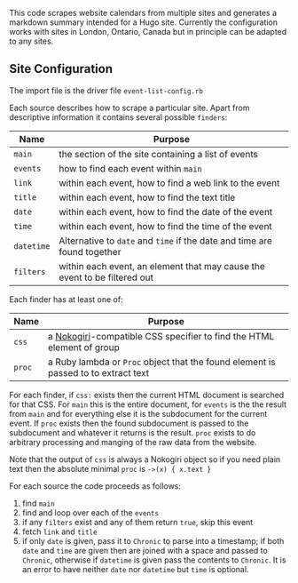 This code scrapes website calendars from multiple sites and generates a markdown summary intended for a Hugo site. Currently the configuration works with sites in London, Ontario, Canada but in principle can be adapted to any sites.

## Site Configuration

The import file is the driver file `event-list-config.rb`

Each source describes how to scrape a particular site. Apart from descriptive information it contains several possible `finders`:

| Name       | Purpose                                                                   |
|------------|---------------------------------------------------------------------------|
| `main`     | the section of the site containing a list of events                       |
| `events`   | how to find each event within `main`                                      |
| `link`     | within each event, how to find a web link to the event                    |
| `title`    | within each event, how to find the text title                             |
| `date`     | within each event, how to find the date of the event                      |
| `time`     | within each event, how to find the time of the event                      |
| `datetime` | Alternative to `date` and `time` if the date and time are found together  |
| `filters`  | within each event, an element that may cause the event to be filtered out |

Each finder has at least one of:

| Name   | Purpose                                                                                        |
|--------|------------------------------------------------------------------------------------------------|
| `css`  | a [Nokogiri](https://nokogiri.org/)-compatible CSS specifier to find the HTML element of group |
| `proc` | a Ruby lambda or `Proc` object that the found element is passed to to extract text             |

For each finder, if `css:` exists then the current HTML document is searched for that CSS. For `main` this is the entire document, for `events` is the the result from `main` and for everything else it is the subdocument for the current event. If `proc` exists then the found subdocument is passed to the subdocument and whatever it returns is the result. `proc` exists to do arbitrary processing and manging of the raw data from the website.

Note that the output of `css` is always a Nokogiri object so if you need plain text then the absolute minimal `proc` is `->(x) { x.text }`

For each source the code proceeds as follows:

1. find `main`
2. find and loop over each of the `events`
  1. if any `filters` exist and any of them return `true`, skip this event
  2. fetch `link` and `title`
  3. if only `date` is given, pass it to `Chronic` to parse into a timestamp; if both `date` and `time` are
     given then are joined with a space and passed to `Chronic`, otherwise if `datetime` is given pass the
     contents to `Chronic`. It is an error to have neither `date` nor `datetime` but `time` is optional.

